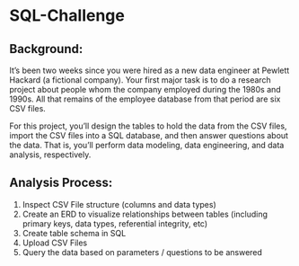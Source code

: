 # SQL-Challenge
## Background: 
It’s been two weeks since you were hired as a new data engineer at Pewlett Hackard (a fictional company). Your first major task is to do a research project about people whom the company employed during the 1980s and 1990s. All that remains of the employee database from that period are six CSV files.

For this project, you’ll design the tables to hold the data from the CSV files, import the CSV files into a SQL database, and then answer questions about the data. That is, you’ll perform data modeling, data engineering, and data analysis, respectively.

## Analysis Process:
1. Inspect CSV File structure (columns and data types)
2. Create an ERD to visualize relationships between tables (including primary keys, data types, referential integrity, etc)
3. Create table schema in SQL
4. Upload CSV Files
5. Query the data based on parameters / questions to be answered
